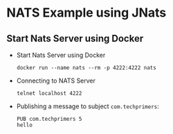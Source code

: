 # NATS Example using JNats

## Start Nats Server using Docker
- Start Nats Server using Docker
  ```
  docker run --name nats --rm -p 4222:4222 nats
  ```
- Connecting to NATS Server
  ```
  telnet localhost 4222
  ```
- Publishing a message to subject `com.techprimers`:
  ```
  PUB com.techprimers 5
  hello
  ```